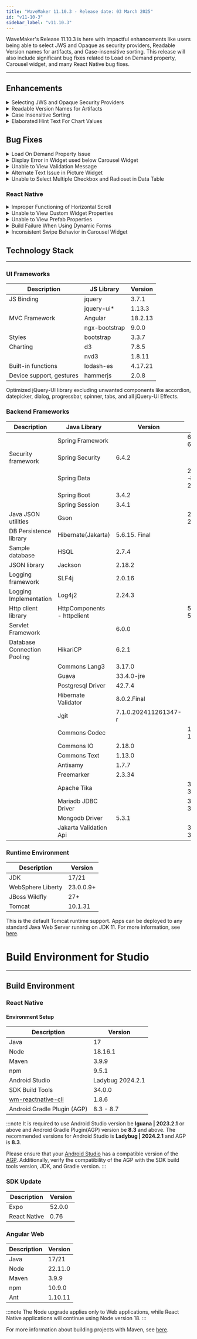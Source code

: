 ```yaml
---
title: "WaveMaker 11.10.3 - Release date: 03 March 2025"
id: "v11-10-3"
sidebar_label: "v11.10.3"
---
```


WaveMaker's Release 11.10.3 is here with impactful enhancements like users being able to select JWS and Opaque as security providers, Readable Version names for artifacts, and Case-insensitive sorting. This release will also include significant bug fixes related to Load on Demand property, Carousel widget, and many React Native bug fixes.

---

## Enhancements

<details><summary> Selecting JWS and Opaque Security Providers </summary>

With this release, users can now select and cofigure JWS and Opaque security providers in security settings page like other security providers.

To apply JWS and Opaque security providers, users need to select the options from the Security Provider drop down available in Security under Settings.

**Selecting JWS:**

![](/learn/assets/selecting-jws.png)

**Selecting Opaque:**

![](/learn/assets/selecting-opaque.png)

</details>

<details><summary> Readable Version Names for Artifacts </summary>

Introducing Readable version filed for artifacts. Users can now add the readable version name while maintaining alignment with the Standard Version. This feature enhances clarity and usability by providing a customized display option for version information.

**With Readable Versioning**

(Readable Version)(Standard Version)

Example: CK-NI-Web-prefatis-card-1.5.9 (1.5.19)

**Without Readable Versioning**

(Standard Version)

Example: 1.5.19

:::note
Users can export with the readable version name along with the standard version details but once exported, the readable version in the target instance cannot be modified.
:::

![](/learn/assets/readable-version-name.png)

</details>

<details><summary> Case Insensitive Sorting </summary>

In this release we have added a new property, **Case-Insensitive Sort**. This property is to enable sorting without distinguishing between uppercase and lowercase letters. This property is available only for Model variables and Service variables and is shown when the **Enable Sort** property is enabled.

Case-Insensitive Sort property can be enabled to the column level in the Advanced Settings dialog.

Additionally, in model variables, date fields were previously treated as strings, causing incorrect sorting. Now, dates are sorted in proper chronological order.

![](/learn/assets/case-insensitive-sort.png)

</details>

<details><summary>Elaborated Hint Text For Chart Values </summary>

Introducing an enhancement that allows adding detailed hint text for x-axis values in Line charts. For example, if the x-axis displays dates in the **DD, MM** format, this feature enables the display of an expanded format, **DD, MM, YYYY**, when hovering over the x-axis labels. Implementing this functionality can enhance data readability and user interaction within your charts.

To add the elaborated hint text for chart values, use the below code.

```javascript

Page.chart3Beforerender = function (widget, chartInstance) {
    setTimeout(function () {
    d3.selectAll("text")
        .on("mouseover", function (event, d) {
            const textElement = d3.select(this);
            // Remove existing title if present
            textElement.select("title").remove();

            // Retrieve original x, y values from the dataset
            const xValue = widget.chartData[d].Date;  // Assuming dataset contains {x: ..., y: ...}
            const yValue = widget.chartData[d].Amount;

            // Append new title with dataset values
            textElement.append("title")
                .text(`x: ${xValue}, y: ${yValue}`);
        });
}, 1000);
}

```

</details>


## Bug Fixes

<details><summary> Load On Demand Property Issue </summary>

- In Panel widget, users are unable to view the items in menu when the Menu Actions is bound to a dataset. This issue was specifically noticed when the Show property was bound and **Load On Demand** property was enabled.

**Before Fix:**

![](/learn/assets/load-on-demand-panel-before-fix.png)

**After Fix:**

![](/learn/assets/load-on-demand-panel-after-fix.png)

- In case of Dynamic Carousel widget, upon preview, a blank screen was displayed throwing a console error. This was observed when Carousel widget template was bound to a dataset and **Load On Demand** property is enabled.

</details>

<details><summary> Display Error in Widget used below Carousel Widget  </summary>

- An issue was observed and fixed where the widget used immediately below the Carousel widget was displayed with unexpected gap from the Carousel widget.

</details>

<details><summary>Unable to View Validation Message</summary>

In the Live Filter widget, users were unable to view validation messages when a validation error occurred.

**Before Fix:**

![](/learn/assets/live-filter-message-before-fix.png)

**After Fix:**

![](/learn/assets/live-filter-message-after-fix.png)

</details>

<details><summary>Alternate Text Issue in Picture Widget</summary>

An issue was observed and fixed where the users were unable to view the alternate text in Picture widget upon previewing. This occured when the hint property was bound.

</details>

<details><summary>Unable to Select Multiple Checkbox and Radioset in Data Table</summary>

In the Data Table widget, it was observed that the users were unable to select multiple checkboxes as the checkbox functionality was broken.

</details>

### React Native

<details><summary> Improper Functioning of Horizontal Scroll </summary>

In the List widget, the horizontal scrolling was intermittently failing. This issue is now fixed.

</details>

<details><summary>Unable to View Custom Widget Properties</summary>

An issue related to custom widget was fixed where the users were unable to view the properties associated to custom widget in Properties panel after binding them and reloading the page. 

</details>

<details><summary>Unable to View Prefab Properties</summary>

An issue was observed when using third party NPM plugin in a project and exporting it as a prefab. When using the exported prefab, users were unable to view the prefab properties in the Properties panel.

</details>

<details><summary>Build Failure When Using Dynamic Forms</summary>

Fixed a build failure issue that occured when Prefabs that had Dynamic forms were used in the project. 

</details>

<details><summary>Inconsistent Swipe Behavior in Carousel Widget</summary>

The dynamic carousel widget, designed to generate slides based on user-provided data, was exhibiting inconsistent and unreliable swipe behavior when integrated into a page.

Users experienced issue while navigating between slides which is often unresponsive or fails to transition to the next slide. This issue occurred when both static and dynamic property was enabled.

</details>


## Technology Stack

---

### UI Frameworks

| Description | JS Library | Version |
| --- | --- | --- |
| JS Binding | jquery |  3.7.1 |
|  | jquery-ui* | 1.13.3 |
| MVC Framework | Angular |  18.2.13  |
|  | ngx-bootstrap | 9.0.0 |
| Styles | bootstrap | 3.3.7 |
| Charting | d3 | 7.8.5 |
|  | nvd3 | 1.8.11 |
| Built-in functions | lodash-es | 4.17.21|
| Device support, gestures | hammerjs | 2.0.8 |

Optimized jQuery-UI library excluding unwanted components like accordion, datepicker, dialog, progressbar, spinner, tabs, and all jQuery-UI Effects.


### Backend Frameworks

| Description | Java Library | Version |
| --- | --- |--------------------|
|  | Spring Framework | <td className="versiontdbgcolor"> 6.2.2 -> 6.2.3 </td> |
| Security framework | Spring Security | 6.4.2  |
|  | Spring Data |  <td className="versiontdbgcolor"> 2024.1.2 -> 2024.1.3 </td> |
|  | Spring Boot |   3.4.2 |
|  | Spring Session | 3.4.1 |
| Java JSON utilities | Gson  | <td className="versiontdbgcolor"> 2.11.0 -> 2.12.1 </td> |
| DB Persistence library | Hibernate(Jakarta) | 5.6.15. Final   |
| Sample database | HSQL | 2.7.4 |
| JSON library | Jackson |  2.18.2 |
| Logging framework | SLF4j | 2.0.16 |
| Logging Implementation | Log4j2 | 2.24.3 |
| Http client library  | HttpComponents -  httpclient |  <td className="versiontdbgcolor"> 5.4.1 -> 5.4.2 </td> |
| Servlet Framework |  | 6.0.0 |
| Database Connection Pooling | HikariCP | 6.2.1  |
|  | Commons Lang3 | 3.17.0  |
|  | Guava | 33.4.0-jre |
|  | Postgresql Driver  | 42.7.4  |
|  | Hibernate Validator | 8.0.2.Final |
|  | Jgit | 7.1.0.202411261347-r |
|  | Commons Codec | <td className="versiontdbgcolor"> 1.17.2 -> 1.18.0 </td> |
|  | Commons IO | 2.18.0 |
|  | Commons Text | 1.13.0 |
|  | Antisamy | 1.7.7 |
|  | Freemarker | 2.3.34 |
|  | Apache Tika | <td className="versiontdbgcolor"> 3.0.0 -> 3.1.0 </td> |
|  | Mariadb JDBC Driver | <td className="versiontdbgcolor"> 3.5.1 -> 3.5.2 </td> |
|  | Mongodb Driver | 5.3.1 |
|  | Jakarta Validation Api | <td className="versiontdbgcolor"> 3.1.0 -> 3.1.1 </td> |


### Runtime Environment

| Description | Version |
| --- | --- |
| JDK | 17/21 |
| WebSphere Liberty | 23.0.0.9+ |
| JBoss Wildfly | 27+ |
| Tomcat | 10.1.31 |

This is the default Tomcat runtime support. Apps can be deployed to any standard Java Web Server running on JDK 11. For more information, see [here](/learn/app-development/deployment/deployment-web-server).


# Build Environment for Studio
---

## Build Environment

### React Native

#### Environment Setup

|Description|	Version|
|---|---|
|Java | 17 |
|Node| 18.16.1 |
|Maven| 3.9.9 |
|npm | 9.5.1 |
| Android Studio | Ladybug 2024.2.1 |
| SDK Build Tools | 34.0.0|
| [wm-reactnative-cli](https://www.npmjs.com/package/@wavemaker/wm-reactnative-cli) | 1.8.6 |
| Android Gradle Plugin (AGP) | 8.3 - 8.7 |

:::note
It is required to use Android Studio version be **Iguana | 2023.2.1** or above and Android Gradle Plugin(AGP) version be **8.3** and above. The recommended versions for Android Studio is **Ladybug | 2024.2.1** and AGP is **8.3**.

Please ensure that your [Android Studio](https://developer.android.com/studio/releases#android_gradle_plugin_and_android_studio_compatibility) has a compatible version of the [AGP](https://developer.android.com/build/releases/past-releases/agp-8-3-0-release-notes#compatibility). Additionally, verify the compatibility of the AGP with the SDK build tools version, JDK, and Gradle version.
:::

### SDK Update

|Description|	Version|
|---|---|
| Expo | 52.0.0 |
| React Native | 0.76 |

### Angular Web 

|Description|	Version|
|---|---|
|Java | 17/21 |
|Node| 22.11.0 |
|Maven| 3.9.9 |
|npm | 10.9.0 |
|Ant| 1.10.11|

:::note
The Node upgrade applies only to Web applications, while React Native applications will continue using Node version 18.
:::

For more information about building projects with Maven, see [here](/learn/app-development/deployment/building-with-maven).

